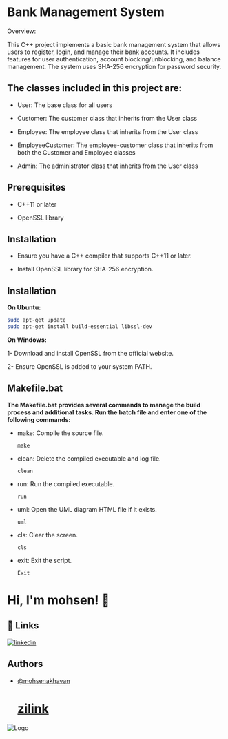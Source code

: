 
# Bank Management System


Overview:

This C++ project implements a basic bank management system that allows users to register, login, and manage their bank accounts. It includes features for user authentication, account blocking/unblocking, and balance management. The system uses SHA-256 encryption for password security.

## The classes included in this project are:



- User: The base class for all users

- Customer: The customer class that inherits from the User class

- Employee: The employee class that inherits from the User class
 
- EmployeeCustomer: The employee-customer class that inherits from both the Customer and Employee classes

- Admin: The administrator class that inherits from the User class

## Prerequisites

- C++11 or later

- OpenSSL library

## Installation
- Ensure you have a C++ compiler that supports C++11 or later.

- Install OpenSSL library for SHA-256 encryption.

## Installation
**On Ubuntu:**
```bash
sudo apt-get update
sudo apt-get install build-essential libssl-dev

```
**On Windows:**

1- Download and install OpenSSL from the official website.

2- Ensure OpenSSL is added to your system PATH.

## Makefile.bat

**The Makefile.bat provides several commands to manage the build process and additional** **tasks. Run the batch file and enter one of the following commands:**

- make: Compile the source file.

  `make`

- clean: Delete the compiled executable and log file.

  `clean`

- run: Run the compiled executable.

  `run`

- uml: Open the UML diagram HTML file if it exists.

  `uml`

- cls: Clear the screen.

  `cls`

- exit: Exit the script.

  `Exit`

# Hi, I'm mohsen! 👋


## 🔗 Links

[![linkedin](https://img.shields.io/badge/linkedin-0A66C2?style=for-the-badge&logo=linkedin&logoColor=white)](https://ir.linkedin.com/in/mohsen-akhavan-tabasi-368409287)


## Authors

- [@mohsenakhavan](https://github.com/mohsenakhavan)


   # [**zilink**](https://github.com/mohsenakhavan)

![Logo](https://minio-tosanscp-2ytxtou5.darkube.app/zilink/resized/800x/4e94c0887d98ec8f486010e5b1a04d5d.jpg)

